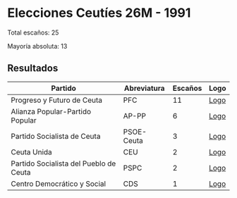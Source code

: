 # Elecciones Ceutíes 26M - 1991

Total escaños: 25

Mayoría absoluta: 13

## Resultados

| Partido | Abreviatura | Escaños | Logo |
| - | - | - | - |
| Progreso y Futuro de Ceuta | PFC | 11 | [Logo](https://github.com/playzzz/Pactos/blob/master/Logos/PFC.jpg?raw=true)
| Alianza Popular-Partido Popular | AP-PP | 6 | [Logo](https://github.com/playzzz/Pactos/blob/master/Logos/PP.jpg?raw=true)
| Partido Socialista de Ceuta | PSOE-Ceuta | 3 | [Logo](https://github.com/playzzz/Pactos/blob/master/Logos/PSOE.jpg?raw=true)
| Ceuta Unida | CEU | 2 | [Logo](https://github.com/playzzz/Pactos/blob/master/Logos/CEU.jpg?raw=true)
| Partido Socialista del Pueblo de Ceuta | PSPC | 2 | [Logo](https://github.com/playzzz/Pactos/blob/master/Logos/PSPC.jpg?raw=true)
| Centro Democrático y Social | CDS | 1 | [Logo](https://github.com/playzzz/Pactos/blob/master/Logos/CDS.jpg?raw=true)
